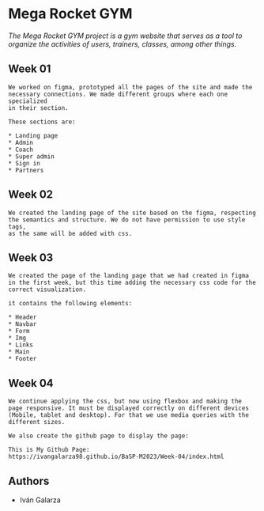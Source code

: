 # Mega Rocket GYM 

_The Mega Rocket GYM project is a gym website that serves as a tool to organize the activities of users, trainers, classes, among other things._

## Week 01 

```
We worked on figma, prototyped all the pages of the site and made the necessary connections. We made different groups where each one specialized 
in their section.

These sections are:

* Landing page
* Admin
* Coach
* Super admin
* Sign in
* Partners

```
## Week 02 

```
We created the landing page of the site based on the figma, respecting the semantics and structure. We do not have permission to use style tags, 
as the same will be added with css.

```

## Week 03 

```
We created the page of the landing page that we had created in figma in the first week, but this time adding the necessary css code for the 
correct visualization.

it contains the following elements:

* Header
* Navbar
* Form
* Img
* Links
* Main
* Footer

```

## Week 04 

```
We continue applying the css, but now using flexbox and making the page responsive. It must be displayed correctly on different devices 
(Mobile, tablet and desktop). For that we use media queries with the different sizes. 

We also create the github page to display the page:

This is My Github Page:
https://ivangalarza98.github.io/BaSP-M2023/Week-04/index.html

```

## Authors
- Iván Galarza